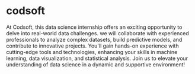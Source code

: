 # codsoft
At Codsoft, this data science internship offers an exciting opportunity to delve into real-world data challenges. we will collaborate with experienced professionals to analyze complex datasets, build predictive models, and contribute to innovative projects. You'll gain hands-on experience with cutting-edge tools and technologies, enhancing your skills in machine learning, data visualization, and statistical analysis. Join us to elevate your understanding of data science in a dynamic and supportive environment!
